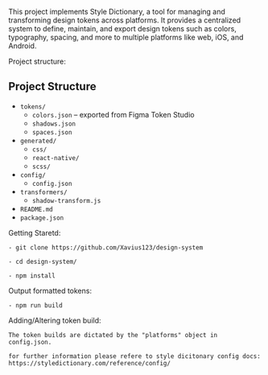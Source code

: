 This project implements Style Dictionary, a tool for managing and transforming design tokens across platforms. It provides a centralized system to define, maintain, and export design tokens such as colors, typography, spacing, and more to multiple platforms like web, iOS, and Android.

Project structure:

## Project Structure

- `tokens/`
  - `colors.json` – exported from Figma Token Studio
  - `shadows.json`
  - `spaces.json`
- `generated/`
  - `css/`
  - `react-native/`
  - `scss/`
- `config/`
  - `config.json`
- `transformers/`
  - `shadow-transform.js`
- `README.md`
- `package.json`

Getting Staretd:

    - git clone https://github.com/Xavius123/design-system

    - cd design-system/

    - npm install

Output formatted tokens:

    - npm run build

Adding/Altering token build:

    The token builds are dictated by the "platforms" object in config.json.

    for further information please refere to style dicitonary config docs: https://styledictionary.com/reference/config/
